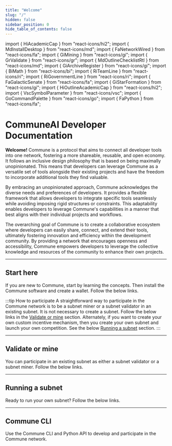 ```yaml
---
title: "Welcome"
slug: "/"
hidden: false
sidebar_position: 0
hide_table_of_contents: false
---
```


import { HiAcademicCap } from "react-icons/hi2";
import { MdInstallDesktop } from "react-icons/md";
import { FaNetworkWired } from "react-icons/fa";
import { GiMining } from "react-icons/gi";
import { GrValidate } from "react-icons/gr";
import { MdOutlineChecklistRtl } from "react-icons/md";
import { GiArchiveRegister } from "react-icons/gi";
import { BiMath } from "react-icons/bi";
import { RiTeamLine } from "react-icons/ri";
import { RiGovernmentLine } from "react-icons/ri";
import { FaGalacticSenate } from "react-icons/fa";
import { GiStarFormation } from "react-icons/gi";
import { HiOutlineAcademicCap } from "react-icons/hi2";
import { VscSymbolParameter } from "react-icons/vsc";
import { GoCommandPalette } from "react-icons/go";
import { FaPython } from "react-icons/fa";


# CommuneAI Developer Documentation


**Welcome!** 
Commune is a protocol that aims to connect all developer tools into one network, fostering a more shareable, reusable, and open economy. It follows an inclusive design philosophy that is based on being maximally unopinionated. This means that developers can leverage Commune as a versatile set of tools alongside their existing projects and have the freedom to incorporate additional tools they find valuable.

By embracing an unopinionated approach, Commune acknowledges the diverse needs and preferences of developers. It provides a flexible framework that allows developers to integrate specific tools seamlessly while avoiding imposing rigid structures or constraints. This adaptability enables developers to leverage Commune's capabilities in a manner that best aligns with their individual projects and workflows.

The overarching goal of Commune is to create a collaborative ecosystem where developers can easily share, connect, and extend their tools, ultimately fostering innovation and efficiency within the development community. By providing a network that encourages openness and accessibility, Commune empowers developers to leverage the collective knowledge and resources of the community to enhance their own projects.

---

## Start here

If you are new to Commune, start by learning the concepts. Then install the Commune software and create a wallet. Follow the below links. 

<Cards>
    <Card
    icon={MdInstallDesktop}
    title='Install'
    link='getting-started/installation'
    body='To validate or mine, or run your own subnet, install Commune and create wallet to get started.' />
    
</Cards>

:::tip How to participate
A straightforward way to participate in the Commune network is to be a subnet miner or a subnet validator in an existing subnet. It is not necessary to create a subnet. Follow the below links in the [Validate or mine](#validate-or-mine) section. Alternately, if you want to create your own custom incentive mechanism, then you create your own subnet and launch your own competition. See the below [Running a subnet](#running-a-subnet) section.
:::

---

## Validate or mine

You can participate in an existing subnet as either a subnet validator or a subnet miner. Follow the below links.

<Cards>
    <Card 
    icon={MdOutlineChecklistRtl}
    title='1. Checklist for validating and mining'
    link='/'
    body='When you are preparing to be a subnet validator or a subnet miner, use this checklist to get ready.' />
    <Card
    icon={GiArchiveRegister}
    title='2. Register, validate and mine'
    link='mining/register'
    body='Follow these steps to register and become a miner' />
    <Card
    icon={RiTeamLine}
    title='3. Staking and Delegation'
    link='subspace/staking'
    body='Get to know how staking and delegating works in the CommuneAI network.' />
    
</Cards>

---

## Running a subnet

Ready to run your own subnet? Follow the below links.

<Cards>
    <Card
    icon={GiStarFormation}
    title='Create a subnet'
    link='subspace/subnets'
    body='Step-by-step instructions for creating a local subnet or a subnet on testchain or mainchain.' />
</Cards>

---

## Commune CLI

Use the Commune CLI and Python API to develop and participate in the Commune network.

<Cards>
    <Card 
    icon={GoCommandPalette}
    title='Commune CLI'
    link='cli'
    body='With Commune CLI, you can stake or unstake funds, check network state and much more.' />
</Cards>



